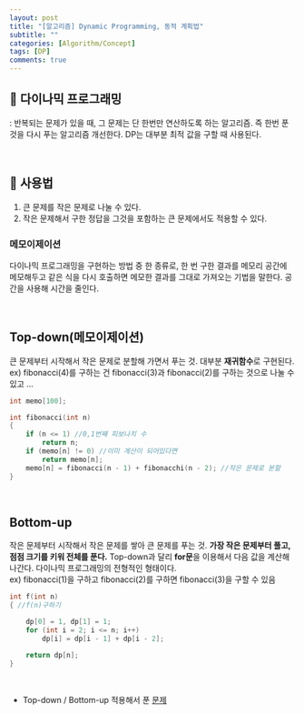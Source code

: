 ```yaml
---
layout: post
title: "[알고리즘] Dynamic Programming, 동적 계획법"
subtitle: ""
categories: [Algorithm/Concept]
tags: [DP]
comments: true
---
```


## 🚀 다이나믹 프로그래밍

: 반복되는 문제가 있을 때, 그 문제는 단 한번만 연산하도록 하는 알고리즘. 즉 한번 푼 것을 다시 푸는 알고리즘 개선한다. DP는 대부분 최적 값을 구할 때 사용된다. 

<br>

## 🤔 사용법

1. 큰 문제를 작은 문제로 나눌 수 있다.
2. 작은 문제해서 구한 정답을 그것을 포함하는 큰 문제에서도 적용할 수 있다.

### 메모이제이션

 다이나믹 프로그래밍을 구현하는 방법 중 한 종류로, 한 번 구한 결과를 메모리 공간에 메모해두고 같은 식을 다시 호출하면 메모한 결과를 그대로 가져오는 기법을 말한다. 공간을 사용해 시간을 줄인다.

<br>

## Top-down(메모이제이션)

큰 문제부터 시작해서 작은 문제로 분할해 가면서 푸는 것. 대부분 **재귀함수**로 구현된다.  
ex) fibonacci(4)를 구하는 건 fibonacci(3)과 fibonacci(2)를 구하는 것으로 나눌 수 있고 ...

```cpp
int memo[100];

int fibonacci(int n)
{
    if (n <= 1) //0,1번째 피보나치 수
        return n;
    if (memo[n] != 0) //이미 계산이 되어있다면
        return memo[n];
    memo[n] = fibonacci(n - 1) + fibonacchi(n - 2); //작은 문제로 분할
}
```

<br>

## Bottom-up

작은 문제부터 시작해서 작은 문제를 쌓아 큰 문제를 푸는 것. <b>가장 작은 문제부터 풀고, 점점 크기를 키워 전체를 푼다.</b>
Top-down과 달리 <b>for문</b>을 이용해서 다음 값을 계산해 나간다. 다이나믹 프로그래밍의 전형적인 형태이다.  
ex) fibonacci(1)을 구하고 fibonacci(2)를 구하면 fibonacci(3)을 구할 수 있음

```cpp
int f(int n)
{ //f(n)구하기

    dp[0] = 1, dp[1] = 1;
    for (int i = 2; i <= n; i++)
        dp[i] = dp[i - 1] + dp[i - 2];

    return dp[n];
}
```

<br>

- Top-down / Bottom-up 적용해서 푼 [문제](https://mmirann.github.io/algorithm/solving/2020/05/19/baek-1932.html)
